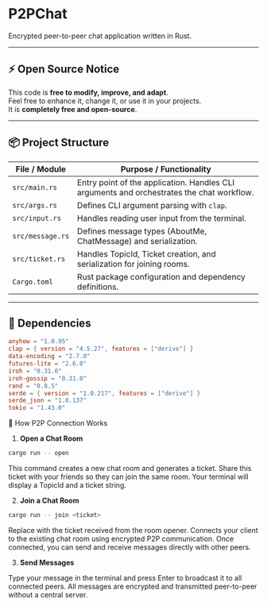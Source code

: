 # P2PChat

Encrypted peer-to-peer chat application written in Rust.

---

## ⚡ Open Source Notice

This code is **free to modify, improve, and adapt**.  
Feel free to enhance it, change it, or use it in your projects.  
It is **completely free and open-source**.

---

## 📦 Project Structure

| File / Module       | Purpose / Functionality |
|--------------------|-----------------------|
| `src/main.rs`       | Entry point of the application. Handles CLI arguments and orchestrates the chat workflow. |
| `src/args.rs`       | Defines CLI argument parsing with `clap`. |
| `src/input.rs`      | Handles reading user input from the terminal. |
| `src/message.rs`    | Defines message types (AboutMe, ChatMessage) and serialization. |
| `src/ticket.rs`     | Handles TopicId, Ticket creation, and serialization for joining rooms. |
| `Cargo.toml`        | Rust package configuration and dependency definitions. |

---

## 📖 Dependencies

```toml
anyhow = "1.0.95"
clap = { version = "4.5.27", features = ["derive"] }
data-encoding = "2.7.0"
futures-lite = "2.6.0"
iroh = "0.31.0"
iroh-gossip = "0.31.0"
rand = "0.8.5"
serde = { version = "1.0.217", features = ["derive"] }
serde_json = "1.0.137"
tokio = "1.43.0"
```

🔗 How P2P Connection Works

1. **Open a Chat Room**
```bash
cargo run -- open
```
This command creates a new chat room and generates a ticket.
Share this ticket with your friends so they can join the same room.
Your terminal will display a TopicId and a ticket string.

2. **Join a Chat Room**
```bash
cargo run -- join <ticket>
```
Replace <ticket> with the ticket received from the room opener.
Connects your client to the existing chat room using encrypted P2P communication.
Once connected, you can send and receive messages directly with other peers.

3. **Send Messages**

Type your message in the terminal and press Enter to broadcast it to all connected peers.
All messages are encrypted and transmitted peer-to-peer without a central server.
